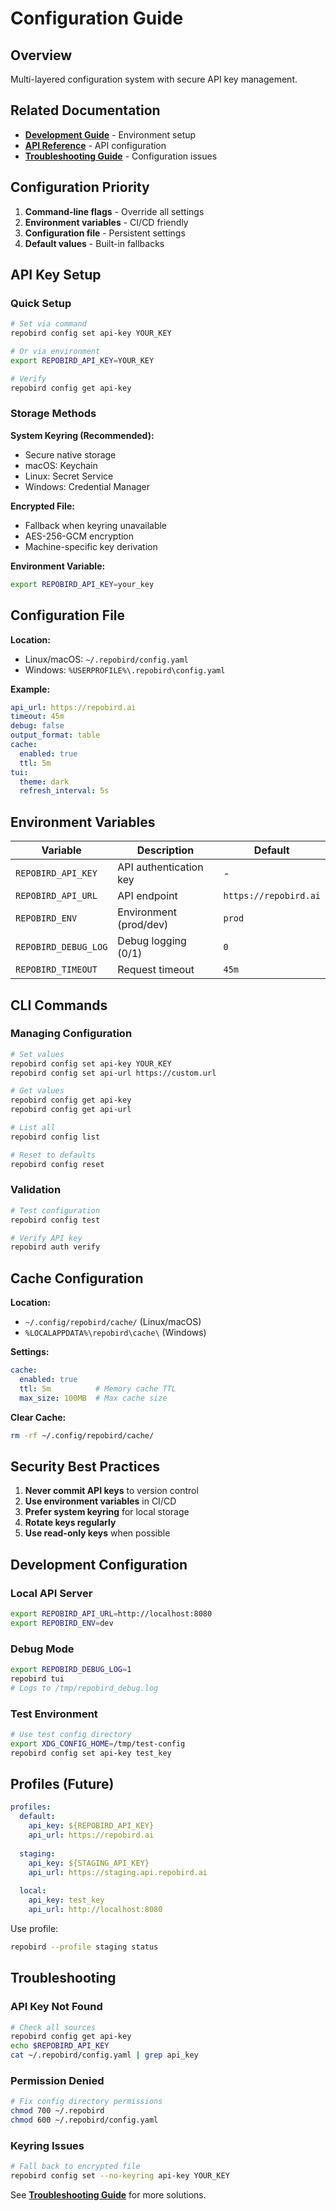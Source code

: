 # Configuration Guide

## Overview

Multi-layered configuration system with secure API key management.

## Related Documentation
- **[Development Guide](development-guide.md)** - Environment setup
- **[API Reference](api-reference.md)** - API configuration
- **[Troubleshooting Guide](troubleshooting.md)** - Configuration issues

## Configuration Priority

1. **Command-line flags** - Override all settings
2. **Environment variables** - CI/CD friendly
3. **Configuration file** - Persistent settings
4. **Default values** - Built-in fallbacks

## API Key Setup

### Quick Setup
```bash
# Set via command
repobird config set api-key YOUR_KEY

# Or via environment
export REPOBIRD_API_KEY=YOUR_KEY

# Verify
repobird config get api-key
```

### Storage Methods

**System Keyring (Recommended):**
- Secure native storage
- macOS: Keychain
- Linux: Secret Service
- Windows: Credential Manager

**Encrypted File:**
- Fallback when keyring unavailable
- AES-256-GCM encryption
- Machine-specific key derivation

**Environment Variable:**
```bash
export REPOBIRD_API_KEY=your_key
```

## Configuration File

**Location:**
- Linux/macOS: `~/.repobird/config.yaml`
- Windows: `%USERPROFILE%\.repobird\config.yaml`

**Example:**
```yaml
api_url: https://repobird.ai
timeout: 45m
debug: false
output_format: table
cache:
  enabled: true
  ttl: 5m
tui:
  theme: dark
  refresh_interval: 5s
```

## Environment Variables

| Variable | Description | Default |
|----------|-------------|---------|
| `REPOBIRD_API_KEY` | API authentication key | - |
| `REPOBIRD_API_URL` | API endpoint | `https://repobird.ai` |
| `REPOBIRD_ENV` | Environment (prod/dev) | `prod` |
| `REPOBIRD_DEBUG_LOG` | Debug logging (0/1) | `0` |
| `REPOBIRD_TIMEOUT` | Request timeout | `45m` |

## CLI Commands

### Managing Configuration
```bash
# Set values
repobird config set api-key YOUR_KEY
repobird config set api-url https://custom.url

# Get values
repobird config get api-key
repobird config get api-url

# List all
repobird config list

# Reset to defaults
repobird config reset
```

### Validation
```bash
# Test configuration
repobird config test

# Verify API key
repobird auth verify
```

## Cache Configuration

**Location:**
- `~/.config/repobird/cache/` (Linux/macOS)
- `%LOCALAPPDATA%\repobird\cache\` (Windows)

**Settings:**
```yaml
cache:
  enabled: true
  ttl: 5m          # Memory cache TTL
  max_size: 100MB  # Max cache size
```

**Clear Cache:**
```bash
rm -rf ~/.config/repobird/cache/
```

## Security Best Practices

1. **Never commit API keys** to version control
2. **Use environment variables** in CI/CD
3. **Prefer system keyring** for local storage
4. **Rotate keys regularly**
5. **Use read-only keys** when possible

## Development Configuration

### Local API Server
```bash
export REPOBIRD_API_URL=http://localhost:8080
export REPOBIRD_ENV=dev
```

### Debug Mode
```bash
export REPOBIRD_DEBUG_LOG=1
repobird tui
# Logs to /tmp/repobird_debug.log
```

### Test Environment
```bash
# Use test config directory
export XDG_CONFIG_HOME=/tmp/test-config
repobird config set api-key test_key
```

## Profiles (Future)

```yaml
profiles:
  default:
    api_key: ${REPOBIRD_API_KEY}
    api_url: https://repobird.ai
  
  staging:
    api_key: ${STAGING_API_KEY}
    api_url: https://staging.api.repobird.ai
  
  local:
    api_key: test_key
    api_url: http://localhost:8080
```

Use profile:
```bash
repobird --profile staging status
```

## Troubleshooting

### API Key Not Found
```bash
# Check all sources
repobird config get api-key
echo $REPOBIRD_API_KEY
cat ~/.repobird/config.yaml | grep api_key
```

### Permission Denied
```bash
# Fix config directory permissions
chmod 700 ~/.repobird
chmod 600 ~/.repobird/config.yaml
```

### Keyring Issues
```bash
# Fall back to encrypted file
repobird config set --no-keyring api-key YOUR_KEY
```

See **[Troubleshooting Guide](troubleshooting.md)** for more solutions.